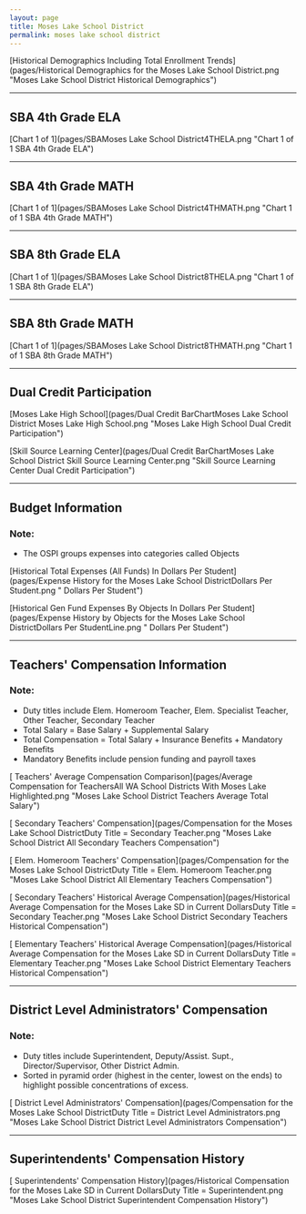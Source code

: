 ```yaml
---
layout: page
title: Moses Lake School District
permalink: moses lake school district
---
```



[Historical Demographics Including Total Enrollment Trends](pages/Historical Demographics for the Moses Lake School District.png "Moses Lake School District Historical Demographics")

___

## SBA 4th Grade ELA

[Chart 1 of 1](pages/SBAMoses Lake School District4THELA.png "Chart 1 of 1 SBA 4th Grade ELA")


___

## SBA 4th Grade MATH

[Chart 1 of 1](pages/SBAMoses Lake School District4THMATH.png "Chart 1 of 1 SBA 4th Grade MATH")


___

## SBA 8th Grade ELA

[Chart 1 of 1](pages/SBAMoses Lake School District8THELA.png "Chart 1 of 1 SBA 8th Grade ELA")


___

## SBA 8th Grade MATH

[Chart 1 of 1](pages/SBAMoses Lake School District8THMATH.png "Chart 1 of 1 SBA 8th Grade MATH")


___

## Dual Credit Participation

[Moses Lake High School](pages/Dual Credit BarChartMoses Lake School District Moses Lake High School.png "Moses Lake High School Dual Credit Participation")

[Skill Source Learning Center](pages/Dual Credit BarChartMoses Lake School District Skill Source Learning Center.png "Skill Source Learning Center Dual Credit Participation")


___

## Budget Information
### Note:
- The OSPI groups expenses into categories called Objects

[Historical Total Expenses (All Funds) In Dollars Per Student](pages/Expense History for the Moses Lake School DistrictDollars Per Student.png " Dollars Per Student")

[Historical Gen Fund Expenses By Objects In Dollars Per Student](pages/Expense History by Objects for the Moses Lake School DistrictDollars Per StudentLine.png " Dollars Per Student")


___

## Teachers' Compensation Information
### Note:
- Duty titles include Elem. Homeroom Teacher, Elem. Specialist Teacher, Other Teacher, Secondary Teacher
- Total Salary = Base Salary + Supplemental Salary
- Total Compensation = Total Salary + Insurance Benefits + Mandatory Benefits
- Mandatory Benefits include pension funding and payroll taxes

[ Teachers' Average Compensation Comparison](pages/Average Compensation for TeachersAll WA School Districts With Moses Lake Highlighted.png "Moses Lake School District Teachers Average Total Salary")

[ Secondary Teachers' Compensation](pages/Compensation for the Moses Lake School DistrictDuty Title = Secondary Teacher.png "Moses Lake School District All Secondary Teachers Compensation")

[ Elem. Homeroom Teachers' Compensation](pages/Compensation for the Moses Lake School DistrictDuty Title = Elem. Homeroom Teacher.png "Moses Lake School District All Elementary Teachers Compensation")

[ Secondary Teachers' Historical Average Compensation](pages/Historical Average Compensation for the Moses Lake SD in Current DollarsDuty Title = Secondary Teacher.png "Moses Lake School District Secondary Teachers Historical Compensation")

[ Elementary Teachers' Historical Average Compensation](pages/Historical Average Compensation for the Moses Lake SD in Current DollarsDuty Title = Elementary Teacher.png "Moses Lake School District Elementary Teachers Historical Compensation")


___

## District Level Administrators' Compensation

### Note:
- Duty titles include Superintendent, Deputy/Assist. Supt., Director/Supervisor, Other District Admin.
- Sorted in pyramid order (highest in the center, lowest on the ends) to highlight possible concentrations of excess.

[ District Level Administrators' Compensation](pages/Compensation for the Moses Lake School DistrictDuty Title = District Level Administrators.png "Moses Lake School District District Level Administrators Compensation")


___

## Superintendents' Compensation History

[ Superintendents' Compensation History](pages/Historical Compensation for the Moses Lake SD in Current DollarsDuty Title = Superintendent.png "Moses Lake School District Superintendent Compensation History")

